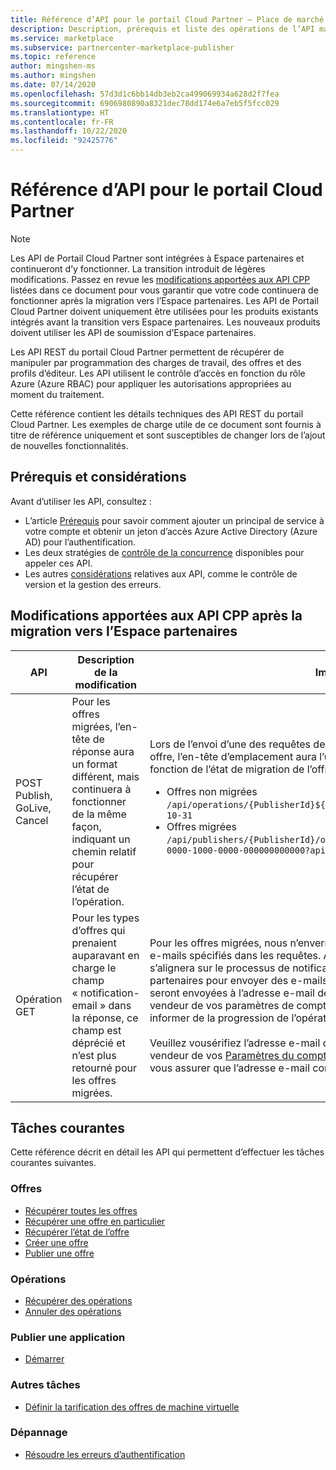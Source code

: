 ```yaml
---
title: Référence d’API pour le portail Cloud Partner – Place de marché commerciale Microsoft
description: Description, prérequis et liste des opérations de l’API marketplace.
ms.service: marketplace
ms.subservice: partnercenter-marketplace-publisher
ms.topic: reference
author: mingshen-ms
ms.author: mingshen
ms.date: 07/14/2020
ms.openlocfilehash: 57d3d1c6bb14db3eb2ca499069934a628d2f7fea
ms.sourcegitcommit: 6906980890a8321dec78dd174e6a7eb5f5fcc029
ms.translationtype: HT
ms.contentlocale: fr-FR
ms.lasthandoff: 10/22/2020
ms.locfileid: "92425776"
---
```

# <a name="cloud-partner-portal-api-reference"></a>Référence d’API pour le portail Cloud Partner

> [!NOTE]
> Les API de Portail Cloud Partner sont intégrées à Espace partenaires et continueront d’y fonctionner. La transition introduit de légères modifications. Passez en revue les [modifications apportées aux API CPP](#changes-to-cpp-apis-after-the-migration-to-partner-center) listées dans ce document pour vous garantir que votre code continuera de fonctionner après la migration vers l’Espace partenaires. Les API de Portail Cloud Partner doivent uniquement être utilisées pour les produits existants intégrés avant la transition vers Espace partenaires. Les nouveaux produits doivent utiliser les API de soumission d’Espace partenaires.

Les API REST du portail Cloud Partner permettent de récupérer de manipuler par programmation des charges de travail, des offres et des profils d’éditeur. Les API utilisent le contrôle d’accès en fonction du rôle Azure (Azure RBAC) pour appliquer les autorisations appropriées au moment du traitement.

Cette référence contient les détails techniques des API REST du portail Cloud Partner. Les exemples de charge utile de ce document sont fournis à titre de référence uniquement et sont susceptibles de changer lors de l’ajout de nouvelles fonctionnalités.

## <a name="prerequisites-and-considerations"></a>Prérequis et considérations

Avant d’utiliser les API, consultez :

- L’article [Prérequis](./cloud-partner-portal-api-prerequisites.md) pour savoir comment ajouter un principal de service à votre compte et obtenir un jeton d’accès Azure Active Directory (Azure AD) pour l’authentification.
- Les deux stratégies de [contrôle de la concurrence](./cloud-partner-portal-api-concurrency-control.md) disponibles pour appeler ces API.
- Les autres [considérations](./cloud-partner-portal-api-considerations.md) relatives aux API, comme le contrôle de version et la gestion des erreurs.

## <a name="changes-to-cpp-apis-after-the-migration-to-partner-center"></a>Modifications apportées aux API CPP après la migration vers l’Espace partenaires

| **API** | **Description de la modification** | **Impact** |
| ------- | ---------------------- | ---------- |
| POST Publish, GoLive, Cancel | Pour les offres migrées, l’en-tête de réponse aura un format différent, mais continuera à fonctionner de la même façon, indiquant un chemin relatif pour récupérer l’état de l’opération. | Lors de l’envoi d’une des requêtes de publication correspondantes pour une offre, l’en-tête d’emplacement aura l’un des deux formats suivants en fonction de l’état de migration de l’offre :<ul><li>Offres non migrées<br>`/api/operations/{PublisherId}${offerId}$2$preview?api-version=2017-10-31`</li><li>Offres migrées<br>`/api/publishers/{PublisherId}/offers/{offereId}/operations/408a4835-0000-1000-0000-000000000000?api-version=2017-10-31`</li> |
| Opération GET | Pour les types d’offres qui prenaient auparavant en charge le champ « notification-email » dans la réponse, ce champ est déprécié et n’est plus retourné pour les offres migrées. | Pour les offres migrées, nous n’enverrons plus de notifications à la liste des e-mails spécifiés dans les requêtes. Au lieu de cela, le service d’API s’alignera sur le processus de notification par e-mail dans l’Espace partenaires pour envoyer des e-mails. Plus précisément, les notifications seront envoyées à l’adresse e-mail définie dans la section Coordonnées du vendeur de vos paramètres de compte dans l’Espace partenaires, pour vous informer de la progression de l’opération.<br><br>Veuillez vousérifiez l’adresse e-mail définie dans la section Coordonnées du vendeur de vos [Paramètres du compte](https://partner.microsoft.com/dashboard/account/management) dans l’Espace partenaires afin de vous assurer que l’adresse e-mail correcte est fournie pour les notifications.  |

## <a name="common-tasks"></a>Tâches courantes

Cette référence décrit en détail les API qui permettent d’effectuer les tâches courantes suivantes.

### <a name="offers"></a>Offres

- [Récupérer toutes les offres](./cloud-partner-portal-api-retrieve-offers.md)
- [Récupérer une offre en particulier](./cloud-partner-portal-api-retrieve-specific-offer.md)
- [Récupérer l’état de l’offre](./cloud-partner-portal-api-retrieve-offer-status.md)
- [Créer une offre](./cloud-partner-portal-api-creating-offer.md)
- [Publier une offre](./cloud-partner-portal-api-publish-offer.md)

### <a name="operations"></a>Opérations

- [Récupérer des opérations](./cloud-partner-portal-api-retrieve-operations.md)
- [Annuler des opérations](./cloud-partner-portal-api-cancel-operations.md)

### <a name="publish-an-app"></a>Publier une application

- [Démarrer](./cloud-partner-portal-api-go-live.md)

### <a name="other-tasks"></a>Autres tâches

- [Définir la tarification des offres de machine virtuelle](./cloud-partner-portal-api-setting-price.md)

### <a name="troubleshooting"></a>Dépannage

- [Résoudre les erreurs d’authentification](./cloud-partner-portal-api-troubleshooting-authentication-errors.md)
